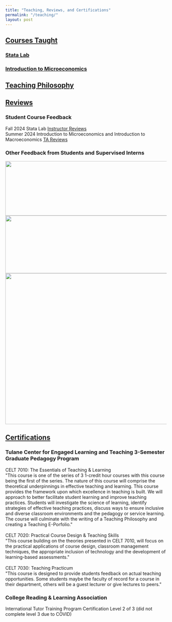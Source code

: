 ```yaml
---
title: "Teaching, Reviews, and Certifications"
permalink: "/teaching/"
layout: post
---
```


## <ins> Courses Taught </ins>
### [Stata Lab](statalab.md) 
### [Introduction to Microeconomics](microecon.md)

## [<ins> Teaching Philosophy </ins>](teachingphil.md)

## <ins> Reviews </ins>
### Student Course Feedback
Fall 2024 Stata Lab [Instructor Reviews](https://github.com/user-attachments/files/22876044/Fall_2024_StataLabEvals_GabeOlivier_202430-1-ECON-3983-01-60211.pdf) \
Summer 2024 Introduction to Microeconomics and Introduction to Macroeconomics [TA Reviews](https://github.com/user-attachments/files/22894903/summer24_TA_evals.pdf)

### Other Feedback from Students and Supervised Interns
<img width="917" height="170" alt="" src="https://github.com/user-attachments/assets/fa7b91bf-8e1d-4c4a-a1d6-00989ecf6a53" />
<br>
<img width="957" height="180" alt="" src="https://github.com/user-attachments/assets/e47ed495-b0a1-4e7a-8245-1a3211475b56" />
<br>
<img width="948" height="471" alt="" src="https://github.com/user-attachments/assets/2effa6c9-d2dc-4ac8-bde7-7a5f87ad3140" />

## <ins> Certifications </ins>
### Tulane Center for Engaged Learning and Teaching 3-Semester Graduate Pedagogy Program
CELT 7010: The Essentials of Teaching & Learning \
"This course is one of the series of 3 1-credit hour courses with this course being the first of the series. The nature of this course will comprise the theoretical underpinnings in effective teaching and learning. This course provides the framework upon which excellence in teaching is built. We will approach to better facilitate student learning and improve teaching practices. Students will investigate the science of learning, identify strategies of effective teaching practices, discuss ways to ensure inclusive and diverse classroom environments and the pedagogy or service learning. The course will culminate with the writing of a Teaching Philosophy and creating a Teaching E-Porfolio." \
\
CELT 7020: Practical Course Design & Teaching Skills \
"This course building on the theories presented in CELT 7010, will focus on the practical applications of course design, classroom management techniques, the appropriate inclusion of technology and the development of learning-based assessments." \
\
CELT 7030: Teaching Practicum \
"This course is designed to provide students feedback on actual teaching opportunities. Some students maybe the faculty of record for a course in their department, others will be a guest lecturer or give lectures to peers."
### College Reading & Learning Association
International Tutor Training Program Certification Level 2 of 3 (did not complete level 3 due to COVID)

